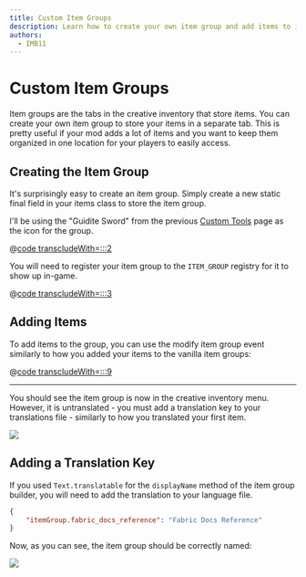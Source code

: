 ```yaml
---
title: Custom Item Groups
description: Learn how to create your own item group and add items to it.
authors:
  - IMB11
---
```


# Custom Item Groups

Item groups are the tabs in the creative inventory that store items. You can create your own item group to store your items in a separate tab. This is pretty useful if your mod adds a lot of items and you want to keep them organized in one location for your players to easily access.

## Creating the Item Group

It's surprisingly easy to create an item group. Simply create a new static final field in your items class to store the item group.

I'll be using the "Guidite Sword" from the previous [Custom Tools](./custom-tools.md) page as the icon for the group.

@[code transcludeWith=:::2](@/reference/latest/src/main/java/com/example/docs/item/FabricDocsReferenceItems.java)

You will need to register your item group to the `ITEM_GROUP` registry for it to show up in-game.

@[code transcludeWith=:::3](@/reference/latest/src/main/java/com/example/docs/item/FabricDocsReferenceItems.java)

## Adding Items

To add items to the group, you can use the modify item group event similarly to how you added your items to the vanilla item groups:

@[code transcludeWith=:::9](@/reference/latest/src/main/java/com/example/docs/item/ModItems.java)

<hr />

You should see the item group is now in the creative inventory menu. However, it is untranslated - you must add a translation key to your translations file - similarly to how you translated your first item.

![](/assets/develop/items/itemgroups_0.png)

## Adding a Translation Key

If you used `Text.translatable` for the `displayName` method of the item group builder, you will need to add the translation to your language file.

```json
{
    "itemGroup.fabric_docs_reference": "Fabric Docs Reference"
}
```

Now, as you can see, the item group should be correctly named:

![](/assets/develop/items/itemgroups_1.png)